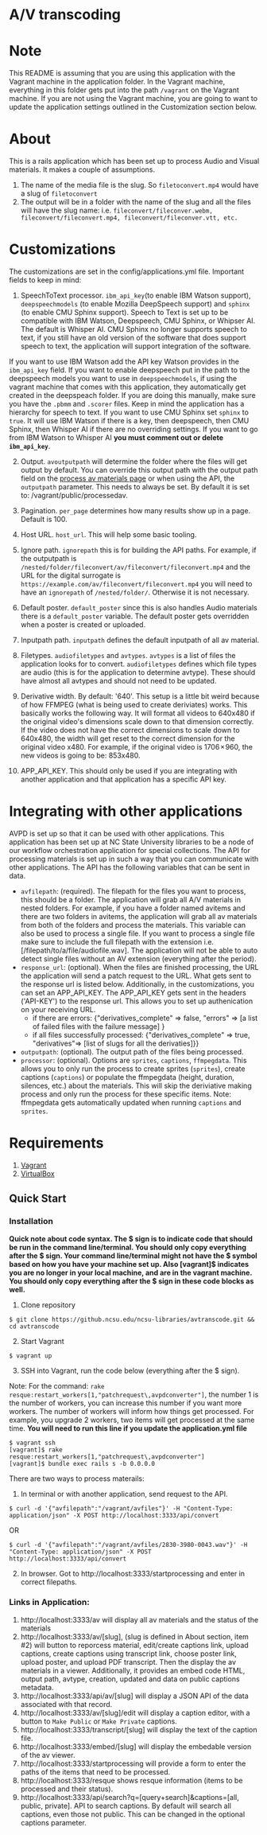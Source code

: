 # A/V transcoding

# Note
This README is assuming that you are using this application with the Vagrant machine in the application folder. In the Vagrant machine, everything in this folder gets put into the path `/vagrant` on the Vagrant machine. If you are not using the Vagrant machine, you are going to want to update the application settings outlined in the Customization section below. 

# About
This is a rails application which has been set up to process Audio and Visual materials. It makes a couple of assumptions. 

1. The name of the media file is the slug. So `filetoconvert.mp4` would have a slug of `filetoconvert`
2. The output will be in a folder with the name of the slug and all the files will have the slug name: i.e. `fileconvert/fileconver.webm, fileconvert/fileconvert.mp4, fileconvert/fileconver.vtt, etc.` 

# Customizations
The customizations are set in the config/applications.yml file. Important fields to keep in mind:

1. SpeechToText processor. `ibm_api_key`(to enable IBM Watson support), `deepspeechmodels` (to enable Mozilla DeepSpeech support) and `sphinx` (to enable CMU Sphinx support). Speech to Text is set up to be compatible with IBM Watson, Deepspeech, CMU Sphinx, or Whipser AI. The default is Whisper AI. CMU Sphinx no longer supports speech to text, if you still have an old version of the software that does support speech to text, the application will support integration of the software. 

If you want to use IBM Watson add the API key Watson provides in the `ibm_api_key` field. If you want to enable deepspeech put in the path to the deepspeech models you want to use in `deepspeechmodels`, if using the vagrant machine that comes with this application, they automatically get created in the deepspeach folder. If you are doing this manually, make sure you have the `.pbmm` and `.scorer` files. Keep in mind the application has a hierarchy for speech to text. If you want to use CMU Sphinx set `sphinx` to `true`. It will use IBM Watson if there is a key, then deepspeech, then CMU Sphinx, then Whisper AI if there are no overriding settings. If you want to go from IBM Watson to Whisper AI **you must comment out or delete `ibm_api_key`**.

2. Output. `avoutputpath` will determine the folder where the files will get output by default. You can override this output path with the output path field on the [process av materials page](http://localhost:3333/startprocessing) or when using the API, the `outputpath` parameter. This needs to always be set. By default it is set to: /vagrant/public/processedav.

3. Pagination. `per_page` determines how many results show up in a page. Default is 100.

4. Host URL. `host_url`. This will help some basic tooling.

5. Ignore path. `ignorepath` this is for building the API paths. For example, if the outputpath is `/nested/folder/fileconvert/av/fileconvert/fileconvert.mp4` and the URL for the digital surrogate is `https://example.com/av/fileconvert/fileconvert.mp4` you will need to have an `ignorepath` of `/nested/folder/`. Otherwise it is not necessary.

6. Default poster. `default_poster` since this is also handles Audio materials there is a `default_poster` variable. The default poster gets overridden when a poster is created or uploaded.

7. Inputpath path. `inputpath` defines the default inputpath of all av material.

8. Filetypes. `audiofiletypes` and `avtypes`. `avtypes` is a list of files the application looks for to convert. `audiofiletypes` defines which file types are audio (this is for the application to determine avtype). These should have almost all avtypes and should not need to be updated. 

9. Derivative width. By default: '640'. This setup is a little bit weird because of how FFMPEG (what is being used to create deriviates) works. This basically works the following way. It will format all videos to 640x480 if the original video's dimensions scale down to that dimension correctly. If the video does not have the correct dimensions to scale down to 640x480, the width will get reset to the correct dimension for the original video x480. For example, if the original video is 1706 × 960, the new videos is going to be: 853x480.

10. APP_API_KEY. This should only be used if you are integrating with another application and that application has a specific API key.


# Integrating with other applications
AVPD is set up so that it can be used with other applications. This application has been set up at NC State University libraries to be a node of our workflow orchestration application for special collections. The API for processing materials is set up in such a way that you can communicate with other applications. The API has the following variables that can be sent in data.

- `avfilepath`: (required). The filepath for the files you want to process, this should be a folder. The application will grab all A/V materials in nested folders. For example, if you have a folder named avitems and there are two folders in avitems, the application will grab all av materials from both of the folders and process the materials.
This variable can also be used to process a single file. If you want to process a single file make sure to include the full filepath with the extension i.e. [/filepath/to/a/file/audiofile.wav]. The application will not be able to auto detect single files without an AV extension (everything after the period).
- `response_url`: (optional). When the files are finished processing, the URL the application will send a patch request to the URL. What gets sent to the response url is listed below. Additionally, in the customizations, you can set an APP_API_KEY. The APP_API_KEY gets sent in the headers ('API-KEY') to the response url. This allows you to set up authenication on your receiving URL.
    - if there are errors: {"derivatives_complete" => false, "errors" => [a list of failed files with the failure message] }
    - if all files successfully processed: {"derivatives_complete" => true, "derivatives"=> [list of slugs for all the derivaties]}}
- `outputpath`: (optional). The output path of the files being processed.
- `processor`: (optional). Options are `sprites`, `captions`, `ffmpegdata`. This allows you to only run the process to create sprites (`sprites`), create captions (`captions`) or populate the ffmpegdata (height, duration, silences, etc.) about the materials. This will skip the deriviative making process and only run the process for these specific items. Note: ffmpegdata gets automatically updated when running `captions` and `sprites`.

# Requirements

1. [Vagrant](https://www.vagrantup.com/downloads.html)
2. [VirtualBox](https://www.virtualbox.org/wiki/Downloads)

## Quick Start
### Installation

**Quick note about code syntax. The $ sign is to indicate code that should be run in the command line/terminal. You should only copy everything after the $ sign. Your command line/terminal might not have the $ symbol based on how you have your machine set up. Also [vagrant]$ indicates you are no longer in your local machine, and are in the vagrant machine.  You should only copy everything after the $ sign in these code blocks as well.**

1. Clone repository

```
$ git clone https://github.ncsu.edu/ncsu-libraries/avtranscode.git && cd avtranscode
```

2. Start Vagrant

```
$ vagrant up
```

3. SSH into Vagrant, run the code below (everything after the $ sign).

Note: For the command: `rake resque:restart_workers[1,"patchrequest\,avpdconverter"]`, the number 1 is the number of workers, you can increase this number if you want more workers. The number of workers will inform how things get processed. For example, you upgrade 2 workers, two items will get processed at the same time. **You will need to run this line if you update the application.yml file**

```
$ vagrant ssh
[vagrant]$ rake resque:restart_workers[1,"patchrequest\,avpdconverter"]
[vagrant]$ bundle exec rails s -b 0.0.0.0
```

There are two ways to process materails:

1. In terminal or with another application, send request to the API.

```
$ curl -d '{"avfilepath":"/vagrant/avfiles"}' -H "Content-Type: application/json" -X POST http://localhost:3333/api/convert
```

OR

```
$ curl -d '{"avfilepath":"/vagrant/avfiles/2830-3980-0043.wav"}' -H "Content-Type: application/json" -X POST http://localhost:3333/api/convert
```

2. In browser. Got to http://localhost:3333/startprocessing and enter in correct filepaths.


### Links in Application:

1. http://localhost:3333/av will display all av materials and the status of the materials
2. http://localhost:3333/av/[slug], (slug is defined in About section, item #2) will button to reporcess material, edit/create captions link, upload captions, create captions using transcript link, choose poster link, upload poster, and upload PDF transcript. Then the display the av materials in a viewer. Additionally, it provides an embed code HTML, output path, avtype, creation, updated and data on public captions metadata.
3. http://localhost:3333/api/av/[slug] will display a JSON API of the data associated with that record.
4. http://localhost:3333/av/[slug]/edit will display a caption editor, with a button to `Make Public` or `Make Private` captions.
5. http://localhost:3333/transcript/[slug] will display the text of the caption file.
5. http://localhost:3333/embed/[slug] will display the embedable version of the av viewer.
5. http://localhost:3333/startprocessing will provide a form to enter the paths of the items that need to be processed.
6. http://localhost:3333/resque shows resque information (items to be processed and their status).
7. http://localhost:3333/api/search?q=[query+search]&captions=[all, public, private]. API to search captions. By default will search all captions, even those not public. This can be changed in the optional captions parameter.
